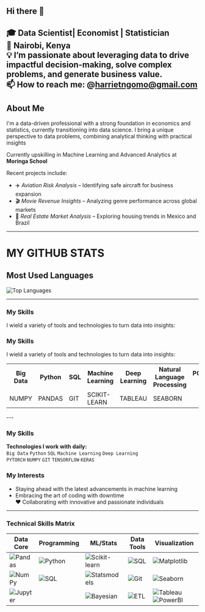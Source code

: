 ## Hi there 👋
🎓 **Data Scientist| Economist | Statistician**  
📍 **Nairobi, Kenya**  
💡 I’m passionate about leveraging data to drive impactful decision-making, solve complex problems, and generate business value.  
📫 How to reach me: @harrietngomo@gmail.com
---

## About Me

I'm a data-driven professional with a strong foundation in economics and statistics, currently transitioning into data science. I bring a unique perspective to data problems, combining analytical thinking with practical insights

Currently upskilling in Machine Learning and Advanced Analytics at **Moringa School**  

Recent projects include:
- ✈️ *Aviation Risk Analysis* – Identifying safe aircraft for business expansion  
- 🎬 *Movie Revenue Insights* – Analyzing genre performance across global markets  
- 🏡 *Real Estate Market Analysis* – Exploring housing trends in Mexico and Brazil  

---

# MY GITHUB STATS

## Most Used Languages

![Top Languages](https://github-readme-stats.vercel.app/api/top-langs/?username=Harriet-ngomo&layout=compact&hide=html,css,cython,c&langs_count=6&theme=merko)

---

### My Skills

I wield a variety of tools and technologies to turn data into insights:



### My Skills

I wield a variety of tools and technologies to turn data into insights:

<table>
  <tr>
    <th>Big Data</th>
    <th>Python</th>
    <th>SQL</th>
    <th>Machine Learning</th>
    <th>Deep Learning</th>
    <th>Natural Language Processing</th>
    <th>POWER BI</th>
  </tr>
  <tr>
    <td>NUMPY</td>
    <td>PANDAS</td>
    <td>GIT</td>
    <td>SCIKIT-LEARN</td>
    <td>TABLEAU</td>
    <td>SEABORN</td>
    <td></td>
  </tr>
</table>
---





### My Skills  
**Technologies I work with daily:**  
`Big Data` `Python` `SQL` `Machine Learning` `Deep Learning`  
`PYTORCH` `NUMPY` `GIT` `TENSORFLOW` `KERAS`  




### My Interests

- Staying ahead with the latest advancements in machine learning  
- Embracing the art of coding with downtime  
❤️ Collaborating with innovative and passionate individuals  

---

### Technical Skills Matrix 

| Data Core       | Programming    | ML/Stats       | Data Tools     | Visualization       |
|-----------------|----------------|----------------|----------------|---------------------|
| ![Pandas](https://img.shields.io/badge/Pandas-150458?logo=pandas&logoColor=white) | ![Python](https://img.shields.io/badge/Python-3776AB?logo=python&logoColor=white) | ![Scikit-learn](https://img.shields.io/badge/ScikitLearn-F7931E?logo=scikit-learn&logoColor=white) | ![SQL](https://img.shields.io/badge/SQL-4479A1?logo=postgresql&logoColor=white) | ![Matplotlib](https://img.shields.io/badge/Matplotlib-11557C?logo=python&logoColor=white) |
| ![NumPy](https://img.shields.io/badge/NumPy-013243?logo=numpy&logoColor=white) | ![SQL](https://img.shields.io/badge/SQL-4479A1?logo=postgresql&logoColor=white) | ![Statsmodels](https://img.shields.io/badge/Statsmodels-8C4C94?logo=python&logoColor=white) | ![Git](https://img.shields.io/badge/Git-F05032?logo=git&logoColor=white) | ![Seaborn](https://img.shields.io/badge/Seaborn-5C8DBC?logo=python&logoColor=white) |
| ![Jupyter](https://img.shields.io/badge/Jupyter-F37626?logo=jupyter&logoColor=white) | | ![Bayesian](https://img.shields.io/badge/Bayesian-8C4C94?logo=python&logoColor=white) | ![ETL](https://img.shields.io/badge/ETL-2496ED?logo=apachespark&logoColor=white) | ![Tableau](https://img.shields.io/badge/Tableau-E97627?logo=tableau&logoColor=white) ![PowerBI](https://img.shields.io/badge/Power_BI-F2C811?logo=powerbi&logoColor=black) |
